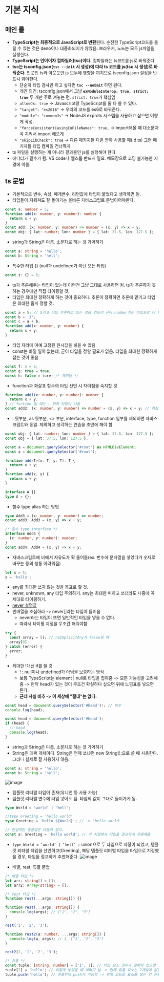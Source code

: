 # 기본 지식

## 메인 룰

- **TypeScript는 최종적으로 JavaScript로 변환**된다. 순전한 TypeScript코드를 돌릴 수 있는 것은 deno이나 대중화되지가 않았음. 브라우저, 노드는 모두 js파일을 실행한다.
- **TypeScript는 언어이자 컴파일러(tsc)이다.** 컴파일러는 ts코드를 js로 바꿔준다.
- **tsc는 tsconfig.json(`tsc --init` 시 생성)에 따라 ts 코드를 js(tsc 시 생성)로 바꿔준다.** 인풋인 ts와 아웃풋인 js 모두에 영향을 끼치므로 tsconfig.json 설정을 반드시 봐야한다.
  - 단순히 타입 검사만 하고 싶다면 **`tsc --noEmit`** 하면 된다.
  - 개인 의견: tsconfig.json에서 그냥 **`exModuleInterop: true, strict: true`** 두 개만 주로 켜놓는 편. `strict: true`가 핵심임
  - `allowJs: true` -> Javascript랑 TypeScript를 둘 다 쓸 수 있다.
  - `"target": "es2016"` -> 우리의 코드를 es6로 바꿔준다.
  - `"module": "commonJs"` -> NodeJS exprots 시스템을 사용하고 싶으면 이렇게 작성.
  - `"forceConsistentCasingInFileNames": true,` -> import해올 때 대소문자 꼭 지켜서 import 해오게
  - `"skipLibCheck": true` -> 다른 패키지들 다운 받아 사용할 때(.d.ts) 그런 패키지들 타입 컴파일 건너뛰게
- ts 파일을 실행하는 게 아니라 결과물인 js를 실행해야 한다.
- 에디터가 필수가 됨. VS code나 웹스톰 반드시 필요. 메모장으로 코딩 불가능한 지경에 이름.

## ts 문법

- 기본적으로 변수, 속성, 매개변수, 리턴값에 타입이 붙었다고 생각하면 됨.
- 타입들이 지워져도 잘 돌아가는 올바른 자바스크립트 문법이어야한다.

```typescript
const a: number = 5;
function add(x: number, y: number): number {
  return x + y;
}
const add: (x: number, y: number) => number = (x, y) => x + y;
const obj: { lat: number; lon: number } = { lat: 37.5, lon: 127.5 };
```

- string과 String은 다름. 소문자로 하는 것 기억하기

```typescript
const a: string = 'hello';
const b: String = 'hell';
```

- 특수한 타입 {} (null과 undefined가 아닌 모든 타입)

```typescript
const z: {} = 5;
```

- ts가 추론해주는 타입이 있는데 이런건 그냥 그대로 사용하면 됨. ts가 추론하지 못하는 경우에만 직접 타이핑할 것.
- 타입은 최대한 정확하게 하는 것이 중요하다. 추론이 정확하면 추론에 맡기고 타입은 최대한 좁게 정할 것.

```typescript
const a = 5; // 5라고 타입 추론하고 있는 것을 건드려 굳이 number라는 타입으로 더 부정확하게 만들 필요가 없다는 뜻
const b = '3';
const c = a + b;
function add(x: number, y: number) {
  return x + y;
}
```

- 타입 자리에 아예 고정된 원시값을 넣을 수 있음
- const는 바뀔 일이 없는데, 굳이 타입을 정할 필요가 없음. 타입을 최대한 정확하게 잡는 것이 좋음

```typescript
const f: 5 = 5;
const g: true = true;
const h: false = ture; /* 에러남 */
```

- function과 화살표 함수의 타입 선언 시 차이점을 숙지할 것

```typescript
function add1(x: number, y: number): number {
  return x + y;
} // fuction 일 때는 : 뒤에 타입이 나옴
const add2: (x: number, y: number) => number = (x, y) => x + y; // 화살표 함수 일 떄는 => 뒤에 타입이 나옴
```

- : 뒷부분, as 뒷부분, <> 부분, interface, type, function 일부를 제외하면 자바스크립트와 동일. 제외하고 생각하는 연습을 초반에 해야 함

```typescript
const obj: { lat: number; lon: number } = { lat: 37.5, lon: 127.5 };
const obj = { lat: 37.5, lon: 127.5 };

const a = document.querySelector('#root') as HTMLDivElement;
const a = document.querySelector('#root');

function add<T>(x: T, y: T): T {
  return x + y;
}
function add(x, y) {
  return x + y;
}

interface A {}
type A = {};
```

- 함수 type alias 하는 방법

```typescript
type Add3 = (x: number, y: number) => number;
const add3: Add3 = (x, y) => x + y;

/* 함수 type interface */
interface Add4 {
  (x: number, y: number): number;
}
const add4: Add4 = (x, y) => x + y;
```

- 자바스크립트에 비해서 자유도가 확 줄어듦(ex: 변수에 문자열을 넣었다가 숫자로 바꾸는 등의 행동 어려워짐)

```typescript
let x = 5;
x = 'hello';
```

- any를 최대한 쓰지 않는 것을 목표로 할 것.
- never, unknown, any 타입 주의하기. any는 최대한 피하고 쓰더라도 나중에 꼭 제대로 타이핑하기.
- [never 설명글](https://ui.toast.com/weekly-pick/ko_20220323)
- 빈배열을 조심하라 -> never[]라는 타입이 들어옴
  - never라는 타입이 뜨면 일반적인 타입을 넣을 수 없다.
  - 따라서 타이핑 지정을 무조건 해줘야함

```typescript
try {
  const array = []; // noImplicitAny가 false일 때
  array[0];
} catch (error) {
  error;
}
```

- 최대한 !대신 if를 쓸 것
  - ! : null이나 undefined가 아님을 보증하는 방식
  - 보통 TypeScript는 element | null로 타입을 잡아줌 -> 모든 가능성을 고려해줌 -> 만약 head가 있는 것이 무조건 확실하다 싶으면 뒤에 느낌표를 넣으면 된다.
  - **근데 사실 비추 -> 이 세상에 "절대"는 없다.**

```typescript
const head = document.querySelector('#head')!; // 비추
console.log(head);

const head = document.querySelector('#head');
if (head) {
  // head
  console.log(head);
}
```

- string과 String은 다름. 소문자로 하는 것 기억하기
- String은 래퍼 개체이다. String은 언제 쓰냐면 new String();으로 쓸 때 사용한다. 그러나 실제로 잘 사용하지 않음.

```typescript
const a: string = 'hello';
const b: String = 'hell';
```

![image](https://github.com/Hayeong8957/Learn_TS/assets/70371342/38fd3559-c312-4e72-ae77-aaae5c19fb34)

- 템플릿 리터럴 타입이 존재(유니언 등 사용 가능)
- 템플릿 리터럴 변수에 타입 넣어도 됨. 타입의 값이 그대로 들어가게 됨.

```typescript
type World = 'world' | 'hell';

//type Greeting = 'hello world'
type Greeting = 'hello ${World}'; // -> 'hello world'

// 현실적인 응용법은 다음과 같다.
const a: Greeting = 'hello world'; // 이 시점에서 타입을 정교하게 추론해줌
```

- `type World = ‘world’ | ‘hell’ ;` union으로 두 타입으로 지정이 되었고, 템플릿 리터럴 타입을 선언하고(Greeting), 해당 템플릿 리터럴 타입을 타입으로 지정했을 경우, 타입을 정교하게 추천해준다.
  ![image](https://github.com/Hayeong8957/Learn_TS/assets/70371342/ec226a6c-7226-48ee-816b-b62c14bc7beb)

- 배열, rest, 튜플 문법

```typescript
/* 배열 타입 */
let arr: string[] = [];
let arr2: Array<string> = [];

/* rest 타입 */
function rest(...args: string[]) {}

function rest(...args: string[]) {
  console.log(args); // ["1", "2", "3"]
}

rest('1', '2', '3');

function rest2(a: number, ...args: string[]) {
  console.log(a, args); // 1, ["1", "2", "3"]
}

rest2(1, '1', '2', '3');

/* 튜플 */
const tuple: [string, number] = ['1', 1]; // 타입 요소 갯수가 정해져 있으면
tuple[2] = 'hello'; // 이렇게 넣었을 때 에러가 남 -> 현재 튜플 요소는 2개밖에 없는데 3번째 요소에 넣으려고 하다보니 에러가 남
tuple.push('hello'); // 튜플인데 push가 가능함 -> 위에 코드로 요소를 넣는 건 안되는데, 현재 코드로 push해서 3번째 요소에 넣는 건 에러메세지가 안남 (사소한 오류)
```
